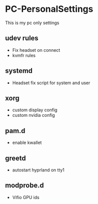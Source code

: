 # PC-PersonalSettings
This is my pc only settings

## udev rules
- Fix headset on connect
- kvmfr rules

## systemd
- Headset fix script for system and user

## xorg
- custom display config
- custom nvidia config

## pam.d
- enable kwallet

## greetd
- autostart hyprland on tty1


## modprobe.d
- Vifio GPU ids
